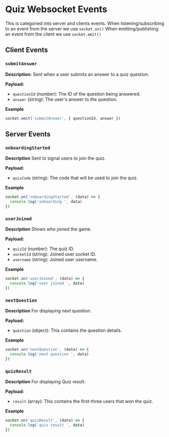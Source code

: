 # Quiz Websocket Events

This is categoried into server and clients events. When listening/subscribing to an event from the server we use `socket.on()` When emitting/publishing an event from the client we use `socket.emit()`

## Client Events

### `submitAnswer`

**Description:** Sent when a user submits an answer to a quiz question.

**Payload:**

- `questionId` (number): The ID of the question being answered.
- `answer` (string): The user's answer to the question.

**Example**

```js
socket.emit('submitAnswer', { questionId, answer })
```

## Server Events

### `onboardingStarted`

**Description** Sent to signal users to join the quiz.

**Payload:**

- `quizCode` (string): The code that will be used to join the quiz.

**Example**

```js
socket.on('onboardingStarted', (data) => {
  console.log('onboarding ', data)
})
```

### `userJoined`

**Description** Shows who joined the game.

**Payload:**

- `quizId` (number): The quiz ID.
- `socketId` (string): Joined user socket ID.
- `username` (string): Joined user username.

**Example**

```js
socket.on('userJoined', (data) => {
  console.log('user joined ', data)
})
```

### `nextQuestion`

**Description** For displaying next question.

**Payload:**

- `question` (object): This contains the question details.

**Example**

```js
socket.on('nextQuestion', (data) => {
  console.log('next question ', data)
})
```

### `quizResult`

**Description** For displaying Quiz result.

**Payload:**

- `result` (array): This contains the first-three users that won the quiz.

**Example**

```js
socket.on('quizResult', (data) => {
  console.log('quiz result ', data)
})
```
